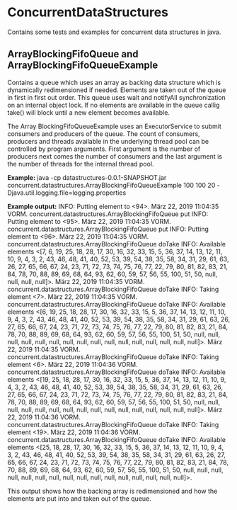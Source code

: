 # ConcurrentDataStructures
Contains some tests and examples for concurrent data structures in java.

## ArrayBlockingFifoQueue and ArrayBlockingFifoQueueExample
Contains a queue which uses an array as backing data structure which is dynamically redimensioned if needed. Elements are taken out of the queue in first in first out order. This queue uses wait and notifyAll synchronization on an internal object lock.
If no elements are available in the queue callig take() will block until a new element becomes available.

The Array BlockingFifoQueueExample uses an ExecutorService to submit consumers and producers of the queue.
The count of consumers, producers and threads available in the underlying thread pool can be controlled by program arguments.
First argument is the number of producers next comes the number of consumers and the last argument is the number of threads for the internal thread pool.

__Example:__
java -cp datastructures-0.0.1-SNAPSHOT.jar concurrent.datastructures.ArrayBlockingFifoQueueExample 100 100 20 -Djava.util.logging.file=logging.properties

__Example output:__
INFO: Putting element to <94>.
März 22, 2019 11:04:35 VORM. concurrent.datastructures.ArrayBlockingFifoQueue put
INFO: Putting element to <95>.
März 22, 2019 11:04:35 VORM. concurrent.datastructures.ArrayBlockingFifoQueue put
INFO: Putting element to <96>.
März 22, 2019 11:04:35 VORM. concurrent.datastructures.ArrayBlockingFifoQueue doTake
INFO: Available elements <[7, 6, 19, 25, 18, 28, 17, 30, 16, 32, 33, 15, 5, 36, 37, 14, 13, 12, 11, 10, 9, 4, 3, 2, 43, 46, 48, 41, 40, 52, 53, 39, 54, 38, 35, 58, 34, 31, 29, 61, 63, 26, 27, 65, 66, 67, 24, 23, 71, 72, 73, 74, 75, 76, 77, 22, 79, 80, 81, 82, 83, 21, 84, 78, 70, 88, 89, 69, 68, 64, 93, 62, 60, 59, 57, 56, 55, 100, 51, 50, null, null, null, null]>.
März 22, 2019 11:04:35 VORM. concurrent.datastructures.ArrayBlockingFifoQueue doTake
INFO: Taking element <7>.
März 22, 2019 11:04:35 VORM. concurrent.datastructures.ArrayBlockingFifoQueue doTake
INFO: Available elements <[6, 19, 25, 18, 28, 17, 30, 16, 32, 33, 15, 5, 36, 37, 14, 13, 12, 11, 10, 9, 4, 3, 2, 43, 46, 48, 41, 40, 52, 53, 39, 54, 38, 35, 58, 34, 31, 29, 61, 63, 26, 27, 65, 66, 67, 24, 23, 71, 72, 73, 74, 75, 76, 77, 22, 79, 80, 81, 82, 83, 21, 84, 78, 70, 88, 89, 69, 68, 64, 93, 62, 60, 59, 57, 56, 55, 100, 51, 50, null, null, null, null, null, null, null, null, null, null, null, null, null, null, null, null]>.
März 22, 2019 11:04:35 VORM. concurrent.datastructures.ArrayBlockingFifoQueue doTake
INFO: Taking element <6>.
März 22, 2019 11:04:36 VORM. concurrent.datastructures.ArrayBlockingFifoQueue doTake
INFO: Available elements <[19, 25, 18, 28, 17, 30, 16, 32, 33, 15, 5, 36, 37, 14, 13, 12, 11, 10, 9, 4, 3, 2, 43, 46, 48, 41, 40, 52, 53, 39, 54, 38, 35, 58, 34, 31, 29, 61, 63, 26, 27, 65, 66, 67, 24, 23, 71, 72, 73, 74, 75, 76, 77, 22, 79, 80, 81, 82, 83, 21, 84, 78, 70, 88, 89, 69, 68, 64, 93, 62, 60, 59, 57, 56, 55, 100, 51, 50, null, null, null, null, null, null, null, null, null, null, null, null, null, null, null, null]>.
März 22, 2019 11:04:36 VORM. concurrent.datastructures.ArrayBlockingFifoQueue doTake
INFO: Taking element <19>.
März 22, 2019 11:04:36 VORM. concurrent.datastructures.ArrayBlockingFifoQueue doTake
INFO: Available elements <[25, 18, 28, 17, 30, 16, 32, 33, 15, 5, 36, 37, 14, 13, 12, 11, 10, 9, 4, 3, 2, 43, 46, 48, 41, 40, 52, 53, 39, 54, 38, 35, 58, 34, 31, 29, 61, 63, 26, 27, 65, 66, 67, 24, 23, 71, 72, 73, 74, 75, 76, 77, 22, 79, 80, 81, 82, 83, 21, 84, 78, 70, 88, 89, 69, 68, 64, 93, 62, 60, 59, 57, 56, 55, 100, 51, 50, null, null, null, null, null, null, null, null, null, null, null, null, null, null, null, null]>.

This output shows how the backing array is redimensioned and how the elements are put into and taken out of the queue.
